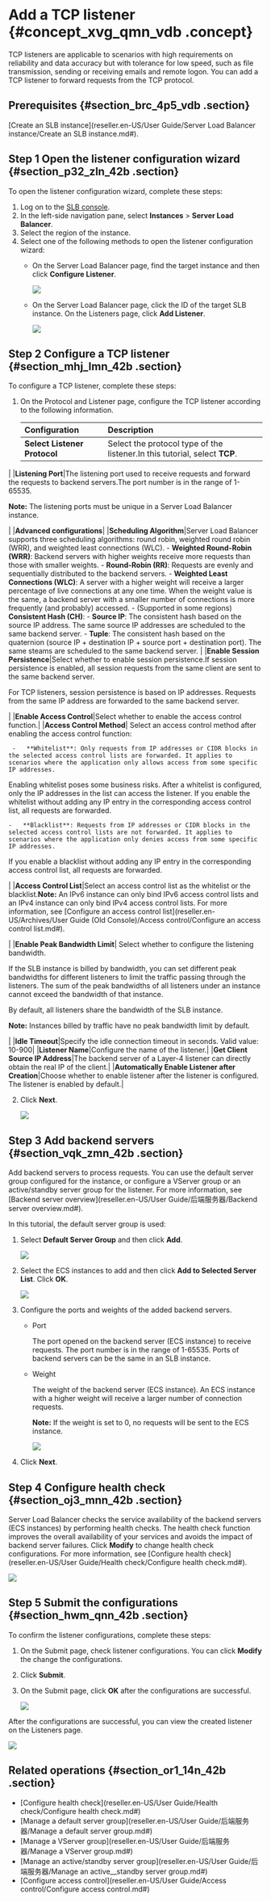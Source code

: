 # Add a TCP listener {#concept_xvg_qmn_vdb .concept}

TCP listeners are applicable to scenarios with high requirements on reliability and data accuracy but with tolerance for low speed, such as file transmission, sending or receiving emails and remote logon. You can add a TCP listener to forward requests from the TCP protocol.

## Prerequisites {#section_brc_4p5_vdb .section}

[Create an SLB instance](reseller.en-US/User Guide/Server Load Balancer instance/Create an SLB instance.md#).

## Step 1 Open the listener configuration wizard {#section_p32_zln_42b .section}

To open the listener configuration wizard, complete these steps:

1.  Log on to the [SLB console](https://partners-intl.aliyun.com/login-required#/slb).
2.  In the left-side navigation pane, select **Instances** \> **Server Load Balancer**.
3.  Select the region of the instance.
4.  Select one of the following methods to open the listener configuration wizard:
    -   On the Server Load Balancer page, find the target instance and then click **Configure Listener**.

        ![](http://static-aliyun-doc.oss-cn-hangzhou.aliyuncs.com/assets/img/16139/154218078110004_en-US.png)

    -   On the Server Load Balancer page, click the ID of the target SLB instance. On the Listeners page, click **Add Listener**.

        ![](http://static-aliyun-doc.oss-cn-hangzhou.aliyuncs.com/assets/img/16161/15421807817399_en-US.png)


## Step 2 Configure a TCP listener {#section_mhj_lmn_42b .section}

To configure a TCP listener, complete these steps:

1.  On the Protocol and Listener page, configure the TCP listener according to the following information.

    |Configuration|Description|
    |:------------|:----------|
    |**Select Listener Protocol**|Select the protocol type of the listener.In this tutorial, select **TCP**.

|
    |**Listening Port**|The listening port used to receive requests and forward the requests to backend servers.The port number is in the range of 1-65535.

**Note:** The listening ports must be unique in a Server Load Balancer instance.

|
    |**Advanced configurations**|
    |**Scheduling Algorithm**|Server Load Balancer supports three scheduling algorithms: round robin, weighted round robin \(WRR\), and weighted least connections \(WLC\).    -   **Weighted Round-Robin \(WRR\)**: Backend servers with higher weights receive more requests than those with smaller weights.
    -   **Round-Robin \(RR\)**: Requests are evenly and sequentially distributed to the backend servers.
    -   **Weighted Least Connections \(WLC\)**: A server with a higher weight will receive a larger percentage of live connections at any one time. When the weight value is the same, a backend server with a smaller number of connections is more frequently \(and probably\) accessed.
    -   \(Supported in some regions\) **Consistent Hash \(CH\)**:
        -   **Source IP**: The consistent hash based on the source IP address. The same source IP addresses are scheduled to the same backend server.
        -   **Tuple**: The consistent hash based on the quaternion \(source IP + destination IP + source port + destination port\). The same steams are scheduled to the same backend server.
|
    |**Enable Session Persistence**|Select whether to enable session persistence.If session persistence is enabled, all session requests from the same client are sent to the same backend server.

For TCP listeners, session persistence is based on IP addresses. Requests from the same IP address are forwarded to the same backend server.

|
    |**Enable Access Control**|Select whether to enable the access control function.|
    |**Access Control Method**| Select an access control method after enabling the access control function:

     -   **Whitelist**: Only requests from IP addresses or CIDR blocks in the selected access control lists are forwarded. It applies to scenarios where the application only allows access from some specific IP addresses.

Enabling whitelist poses some business risks. After a whitelist is configured, only the IP addresses in the list can access the listener. If you enable the whitelist without adding any IP entry in the corresponding access control list, all requests are forwarded.

    -   **Blacklist**: Requests from IP addresses or CIDR blocks in the selected access control lists are not forwarded. It applies to scenarios where the application only denies access from some specific IP addresses.

If you enable a blacklist without adding any IP entry in the corresponding access control list, all requests are forwarded.

 |
    |**Access Control List**|Select an access control list as the whitelist or the blacklist.**Note:** An IPv6 instance can only bind IPv6 access control lists and an IPv4 instance can only bind IPv4 access control lists. For more information, see [Configure an access control list](reseller.en-US/Archives/User Guide (Old Console)/Access control/Configure an access control list.md#).

|
    |**Enable Peak Bandwidth Limit**| Select whether to configure the listening bandwidth.

 If the SLB instance is billed by bandwidth, you can set different peak bandwidths for different listeners to limit the traffic passing through the listeners. The sum of the peak bandwidths of all listeners under an instance cannot exceed the bandwidth of that instance.

 By default, all listeners share the bandwidth of the SLB instance.

 **Note:** Instances billed by traffic have no peak bandwidth limit by default.

 |
    |**Idle Timeout**|Specify the idle connection timeout in seconds. Valid value: 10-900|
    |**Listener Name**|Configure the name of the listener.|
    |**Get Client Source IP Address**|The backend server of a Layer-4 listener can directly obtain the real IP of the client.|
    |**Automatically Enable Listener after Creation**|Choose whether to enable listener after the listener is configured. The listener is enabled by default.|

2.  Click **Next**.

    ![](http://static-aliyun-doc.oss-cn-hangzhou.aliyuncs.com/assets/img/16139/15421807817421_en-US.png)


## Step 3 Add backend servers {#section_vqk_zmn_42b .section}

Add backend servers to process requests. You can use the default server group configured for the instance, or configure a VServer group or an active/standby server group for the listener. For more information, see [Backend server overview](reseller.en-US/User Guide/后端服务器/Backend server overview.md#).

In this tutorial, the default server group is used:

1.  Select **Default Server Group** and then click **Add**.

    ![](http://static-aliyun-doc.oss-cn-hangzhou.aliyuncs.com/assets/img/16139/154218078110030_en-US.png)

2.  Select the ECS instances to add and then click **Add to Selected Server List**. Click **OK**.

    ![](http://static-aliyun-doc.oss-cn-hangzhou.aliyuncs.com/assets/img/16139/15421807817499_en-US.png)

3.  Configure the ports and weights of the added backend servers.
    -   Port

        The port opened on the backend server \(ECS instance\) to receive requests. The port number is in the range of 1-65535. Ports of backend servers can be the same in an SLB instance.

    -   Weight

        The weight of the backend server \(ECS instance\). An ECS instance with a higher weight will receive a larger number of connection requests.

        **Note:** If the weight is set to 0, no requests will be sent to the ECS instance.

        ![](http://static-aliyun-doc.oss-cn-hangzhou.aliyuncs.com/assets/img/16139/15421807817504_en-US.png)

4.  Click **Next**.

## Step 4 Configure health check {#section_oj3_mnn_42b .section}

Server Load Balancer checks the service availability of the backend servers \(ECS instances\) by performing health checks. The health check function improves the overall availability of your services and avoids the impact of backend server failures. Click **Modify** to change health check configurations. For more information, see [Configure health check](reseller.en-US/User Guide/Health check/Configure health check.md#).

![](http://static-aliyun-doc.oss-cn-hangzhou.aliyuncs.com/assets/img/16139/154218078110032_en-US.png)

## Step 5 Submit the configurations {#section_hwm_qnn_42b .section}

To confirm the listener configurations, complete these steps:

1.  On the Submit page, check listener configurations. You can click **Modify** the change the configurations.
2.  Click **Submit**.
3.  On the Submit page, click **OK** after the configurations are successful.

    ![](http://static-aliyun-doc.oss-cn-hangzhou.aliyuncs.com/assets/img/16139/154218078110033_en-US.png)


After the configurations are successful, you can view the created listener on the Listeners page.

![](http://static-aliyun-doc.oss-cn-hangzhou.aliyuncs.com/assets/img/16139/154218078110034_en-US.png)

## Related operations {#section_or1_14n_42b .section}

-   [Configure health check](reseller.en-US/User Guide/Health check/Configure health check.md#)
-   [Manage a default server group](reseller.en-US/User Guide/后端服务器/Manage a default server group.md#)
-   [Manage a VServer group](reseller.en-US/User Guide/后端服务器/Manage a VServer group.md#)
-   [Manage an active/standby server group](reseller.en-US/User Guide/后端服务器/Manage an active__standby server group.md#)
-   [Configure access control](reseller.en-US/User Guide/Access control/Configure access control.md#)

